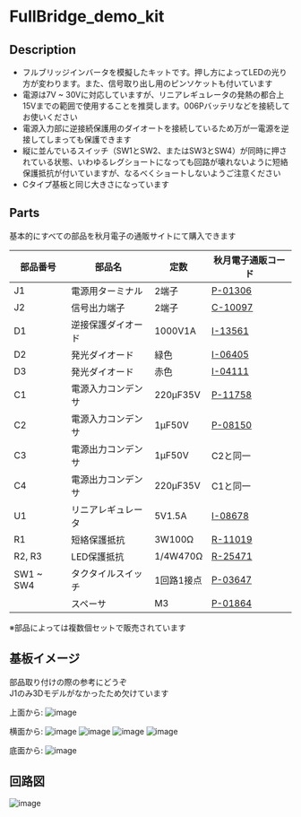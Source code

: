 # FullBridge_demo_kit

## Description

- フルブリッジインバータを模擬したキットです。押し方によってLEDの光り方が変わります。また、信号取り出し用のピンソケットも付いています  
- 電源は7V ~ 30Vに対応していますが、リニアレギュレータの発熱の都合上15Vまでの範囲で使用することを推奨します。006Pバッテリなどを接続してお使いください  
- 電源入力部に逆接続保護用のダイオートを接続しているため万が一電源を逆接してしまっても保護できます
- 縦に並んでいるスイッチ（SW1とSW2、またはSW3とSW4）が同時に押されている状態、いわゆるレグショートになっても回路が壊れないように短絡保護抵抗が付いていますが、なるべくショートしないようご注意ください
- Cタイプ基板と同じ大きさになっています

## Parts

基本的にすべての部品を秋月電子の通販サイトにて購入できます

| 部品番号 | 部品名 | 定数 | 秋月電子通販コード |
|----|----|----|----|
| J1 | 電源用ターミナル | 2端子 | [P-01306](https://akizukidenshi.com/catalog/g/gP-01306/) |
| J2 | 信号出力端子 | 2端子 | [C-10097](https://akizukidenshi.com/catalog/g/gC-10097/) |
| D1 | 逆接保護ダイオード | 1000V1A | [I-13561](https://akizukidenshi.com/catalog/g/gI-13561/) |
| D2 | 発光ダイオード | 緑色 | [I-06405](https://akizukidenshi.com/catalog/g/gI-06405/) |
| D3 | 発光ダイオード | 赤色 | [I-04111](https://akizukidenshi.com/catalog/g/gI-04111/) |
| C1 | 電源入力コンデンサ | 220μF35V | [P-11758](https://akizukidenshi.com/catalog/g/gP-11758/) |
| C2 | 電源入力コンデンサ | 1μF50V | [P-08150](https://akizukidenshi.com/catalog/g/gP-08150/) |
| C3 | 電源出力コンデンサ | 1μF50V | C2と同一 |
| C4 | 電源出力コンデンサ | 220μF35V | C1と同一 |
| U1 | リニアレギュレータ | 5V1.5A | [I-08678](https://akizukidenshi.com/catalog/g/gI-08678/) |
| R1 | 短絡保護抵抗 | 3W100Ω | [R-11019](https://akizukidenshi.com/catalog/g/gR-11019/) |
| R2, R3 | LED保護抵抗 | 1/4W470Ω | [R-25471](https://akizukidenshi.com/catalog/g/gR-25471/) |
| SW1 ~ SW4 | タクタイルスイッチ | 1回路1接点 | [P-03647](https://akizukidenshi.com/catalog/g/gP-03647/) |
|  | スペーサ | M3 | [P-01864](https://akizukidenshi.com/catalog/g/gP-01864/) |

※部品によっては複数個セットで販売されています

## 基板イメージ

部品取り付けの際の参考にどうぞ  
J1のみ3Dモデルがなかったため欠けています

上面から:
![image](https://user-images.githubusercontent.com/91242561/180594928-08f13818-89d4-405c-ae28-f26ba7474fc1.png)

横面から:
![image](https://user-images.githubusercontent.com/91242561/180594956-5ac7223b-0a22-48a2-b2dc-ca7890f41c49.png)
![image](https://user-images.githubusercontent.com/91242561/180594965-d392adf4-7744-40f8-803d-43c52a862aa8.png)
![image](https://user-images.githubusercontent.com/91242561/180594973-1f4f23ba-825c-4abe-9530-6a02924398c0.png)
![image](https://user-images.githubusercontent.com/91242561/180594974-587636fd-844b-4c9c-8396-ba7890e29064.png)

底面から:
![image](https://user-images.githubusercontent.com/91242561/180595063-4cbe9989-8b1d-4902-b820-b53e281cc6f5.png)

## 回路図

![image](https://user-images.githubusercontent.com/91242561/180596170-118ee0aa-1ead-401e-93a7-713290e4feeb.png)
